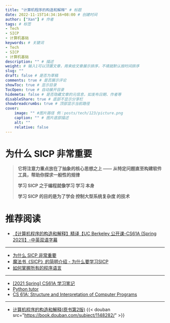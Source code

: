 ```yaml
---
title: "计算机程序的构造和解释" # 标题
date: 2022-11-15T14:34:16+08:00 # 创建时间
author: ["Xan"] # 作者
tags: # 标签
- Tech
- SICP
- 计算机基础
keywords: # 关键词
- Tech
- SICP
- 计算机基础
description: "" # 描述
weight: # 输入1可以顶置文章，用来给文章展示排序，不填就默认按时间排序
slug: ""
draft: false # 是否为草稿
comments: true # 是否展示评论
showToc: true # 显示目录
TocOpen: true # 自动展开目录
hidemeta: false # 是否隐藏文章的元信息，如发布日期、作者等
disableShare: true # 底部不显示分享栏
showbreadcrumbs: true # 顶部显示当前路径
cover:
    image: "" #图片路径 例：posts/tech/123/picture.png
    caption: "" # 图片底部描述
    alt: ""
    relative: false
---
```


# 为什么 SICP 非常重要
> **它将注意力重点放在了抽象的核心思想之上 —— 从特定问题直至构建软件工具，帮助你探求一般性的规律**
> 
> **学习 SICP 之于编程就像学习 学习 本身**
> 
> **学习 SICP 的目的是为了学会 控制大型系统复杂度 的技术**

# 推荐阅读
- [【计算机程序的构造和解释】精译【UC Berkeley 公开课-CS61A (Spring 2021)】-中英双语字幕](https://www.bilibili.com/video/BV1v64y1Q78o/?p=5&vd_source=ae16ff6478eb15c1b87880540263910b)
***
- [为什么 SICP 非常重要](http://blog.fujiji.com/why-structure-and-interpretation-of-computer-programs-matters/#:~:text=%E4%BB%8E%E5%BE%88%E5%A4%9A%E6%96%B9%E9%9D%A2%E6%9D%A5%E7%9C%8B,%E7%BC%96%E7%A8%8B%E8%AF%AD%E8%A8%80%E7%9A%84%E5%85%B7%E4%BD%93%E7%BB%86%E8%8A%82%E3%80%82)
- [魔法书《SICP》的简明介绍 - 为什么要学习SICP](https://juejin.cn/post/6844903861056978957)
- [如何掌握所有的程序语言](https://www.yinwang.org/blog-cn/2017/07/06/master-pl)
***
- [[2021 Spring] CS61A 学习笔记](https://www.cnblogs.com/ikventure/p/14984919.html#%E8%AF%BE%E7%A8%8B%E7%AC%94%E8%AE%B0)
- [Python tutor](https://pythontutor.com/composingprograms.html#mode=edit)
- [CS 61A: Structure and Interpretation of Computer Programs](https://inst.eecs.berkeley.edu/~cs61a/sp21/)
***
- [计算机程序的构造和解释(原书第2版)](https://book.douban.com/subject/1148282/)
{{< douban src="https://book.douban.com/subject/1148282/" >}}